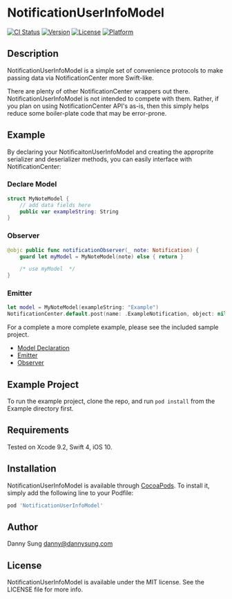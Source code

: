 # NotificationUserInfoModel

[![CI Status](http://img.shields.io/travis/dannys42/NotificationUserInfoModel.svg?style=flat)](https://travis-ci.org/dannys42/NotificationUserInfoModel)
[![Version](https://img.shields.io/cocoapods/v/NotificationUserInfoModel.svg?style=flat)](http://cocoapods.org/pods/NotificationUserInfoModel)
[![License](https://img.shields.io/cocoapods/l/NotificationUserInfoModel.svg?style=flat)](http://cocoapods.org/pods/NotificationUserInfoModel)
[![Platform](https://img.shields.io/cocoapods/p/NotificationUserInfoModel.svg?style=flat)](http://cocoapods.org/pods/NotificationUserInfoModel)

## Description
NotificationUserInfoModel is a simple set of convenience protocols  to make passing data via NotificationCenter more Swift-like.

There are plenty of other NotificationCenter wrappers out there.  NotificationUserInfoModel is not intended to compete with them.  Rather, if you plan on using NotificationCenter API's as-is, then this simply helps reduce some boiler-plate code that may be error-prone.

## Example

By declaring your NotificaitonUserInfoModel and creating the approprite serializer and deserializer methods, you can easily interface with NotificationCenter:


### Declare Model
```swift
struct MyNoteModel {
    // add data fields here
    public var exampleString: String
}
```

### Observer
```swift
@objc public func notificationObserver(_ note: Notification) {
    guard let myModel = MyNoteModel(note) else { return }

    /* use myModel  */
}
```

### Emitter
```swift
let model = MyNoteModel(exampleString: "Example")
NotificationCenter.default.post(name: .ExampleNotification, object: nil, userInfo: model)
````

For a complete a more complete example, please see the included sample project.

- [Model Declaration](https://github.com/dannys42/NotificationUserInfoModel/blob/master/Example/NotificationUserInfoModel/ProgressNoteModel.swift)
- [Emitter](https://github.com/dannys42/NotificationUserInfoModel/blob/master/Example/NotificationUserInfoModel/ProgressOp.swift)
- [Observer](https://github.com/dannys42/NotificationUserInfoModel/blob/master/Example/NotificationUserInfoModel/ViewController.swift)

## Example Project

To run the example project, clone the repo, and run `pod install` from the Example directory first.

## Requirements
Tested on Xcode 9.2, Swift 4, iOS 10.

## Installation

NotificationUserInfoModel is available through [CocoaPods](http://cocoapods.org). To install
it, simply add the following line to your Podfile:

```ruby
pod 'NotificationUserInfoModel'
```

## Author

Danny Sung <danny@dannysung.com>

## License

NotificationUserInfoModel is available under the MIT license. See the LICENSE file for more info.
